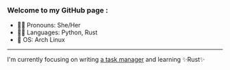 ### Welcome to my GitHub page :

* 🧚‍♀️ Pronouns: She/Her
* 🏴‍☠️ Languages: Python, Rust
* 📀 OS: Arch Linux

---

I'm currently focusing on writing [a task manager](https://www.github.com/pebblS/taskmaster) and learning ✨Rust✨
<!--
**pebblS/pebblS** is a ✨ _special_ ✨ repository because its `README.md` (this file) appears on your GitHub profile.

Here are some ideas to get you started:

- 🔭 I’m currently working on ...
- 🌱 I’m currently learning ...
- 👯 I’m looking to collaborate on ...
- 🤔 I’m looking for help with ...
- 💬 Ask me about ...
- 📫 How to reach me: ...
- 😄 Pronouns: ...
- ⚡ Fun fact: ...
-->
